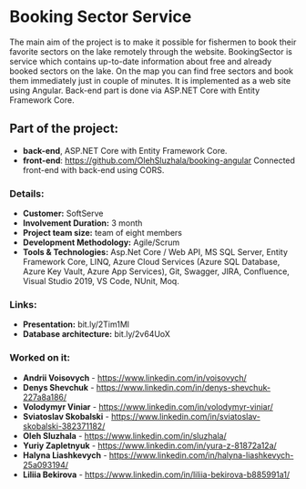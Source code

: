 # Booking Sector Service 
The main aim of the project is to make it possible for fishermen to book their favorite sectors on the lake remotely through the website. BookingSector is service which contains up-to-date information about free and already booked sectors on the lake. On the map you can find free sectors and book them immediately just in couple of minutes. It is implemented as a web site using Angular. Back-end part is done via ASP.NET Core with Entity Framework Core.

## Part of the project: 
  - **back-end**, ASP.NET Core with Entity Framework Core.
  - **front-end**: https://github.com/OlehSluzhala/booking-angular
  Connected front-end with back-end using CORS.

### Details:
  - **Customer:** SoftServe
  - **Involvement Duration:** 3 month
  - **Project team size:** team of eight members
  - **Development Methodology:** Agile/Scrum
  - **Tools & Technologies:** 
  Asp.Net Core / Web API, MS SQL Server, Entity Framework Core, LINQ, Azure Cloud Services (Azure SQL Database, Azure Key Vault, Azure App Services), Git, Swagger, JIRA, Confluence, Visual Studio 2019, VS Code, NUnit, Moq.

### Links:
  - **Presentation:** bit.ly/2Tim1Ml
  - **Database architecture:** bit.ly/2v64UoX
  
### Worked on it:
  - **Andrii Voisovych** - https://www.linkedin.com/in/voisovych/
  - **Denys Shevchuk** - https://www.linkedin.com/in/denys-shevchuk-227a8a186/
  - **Volodymyr Viniar** - https://www.linkedin.com/in/volodymyr-viniar/
  - **Sviatoslav Skobalski** - https://www.linkedin.com/in/sviatoslav-skobalski-382371182/
  - **Oleh Sluzhala** - https://www.linkedin.com/in/sluzhala/
  - **Yuriy Zapletnyuk** - https://www.linkedin.com/in/yura-z-81872a12a/
  - **Halyna Liashkevych** - https://www.linkedin.com/in/halyna-liashkevych-25a093194/
  - **Liliia Bekirova** - https://www.linkedin.com/in/liliia-bekirova-b885991a1/

  
  


